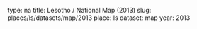 type: na
title: Lesotho / National Map (2013)
slug: places/ls/datasets/map/2013
place: ls
dataset: map
year: 2013
